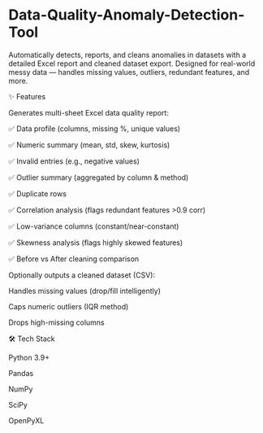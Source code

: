 # Data-Quality-Anomaly-Detection-Tool

Automatically detects, reports, and cleans anomalies in datasets with a detailed Excel report and cleaned dataset export.
Designed for real-world messy data — handles missing values, outliers, redundant features, and more.

✨ Features

Generates multi-sheet Excel data quality report:
  
  ✅ Data profile (columns, missing %, unique values)
  
  ✅ Numeric summary (mean, std, skew, kurtosis)
  
  ✅ Invalid entries (e.g., negative values)
  
  ✅ Outlier summary (aggregated by column & method)
  
  ✅ Duplicate rows
  
  ✅ Correlation analysis (flags redundant features >0.9 corr)
  
  ✅ Low-variance columns (constant/near-constant)
  
  ✅ Skewness analysis (flags highly skewed features)
  
  ✅ Before vs After cleaning comparison

Optionally outputs a cleaned dataset (CSV):

  Handles missing values (drop/fill intelligently)
  
  Caps numeric outliers (IQR method)
  
  Drops high-missing columns

🛠️ Tech Stack

  Python 3.9+
  
  Pandas
  
  NumPy
  
  SciPy
  
  OpenPyXL
